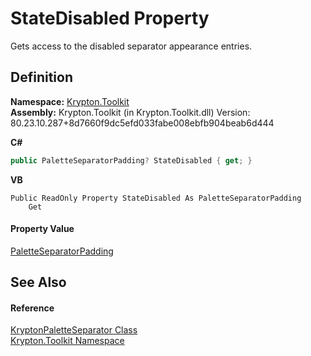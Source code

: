 # StateDisabled Property


Gets access to the disabled separator appearance entries.



## Definition
**Namespace:** <a href="79d2eac2-21f4-54ff-7552-b20c33c30600.md">Krypton.Toolkit</a>  
**Assembly:** Krypton.Toolkit (in Krypton.Toolkit.dll) Version: 80.23.10.287+8d7660f9dc5efd033fabe008ebfb904beab6d444

**C#**
``` C#
public PaletteSeparatorPadding? StateDisabled { get; }
```
**VB**
``` VB
Public ReadOnly Property StateDisabled As PaletteSeparatorPadding
	Get
```



#### Property Value
<a href="fd1247fa-d478-bf5f-6396-023258fe281b.md">PaletteSeparatorPadding</a>

## See Also


#### Reference
<a href="0aed2506-af71-6b74-5652-982c2e7bbde5.md">KryptonPaletteSeparator Class</a>  
<a href="79d2eac2-21f4-54ff-7552-b20c33c30600.md">Krypton.Toolkit Namespace</a>  
